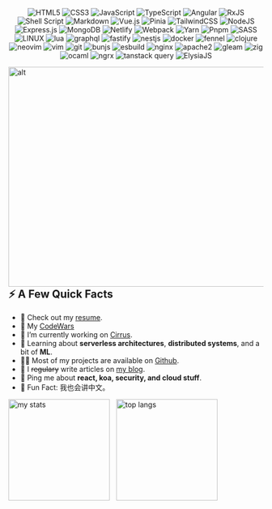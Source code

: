 <div align="center">

![HTML5](https://img.shields.io/badge/html5-%23E34F26.svg?style=for-the-badge&logo=html5&logoColor=white)
![CSS3](https://img.shields.io/badge/css3-%231572B6.svg?style=for-the-badge&logo=css3&logoColor=white)
![JavaScript](https://img.shields.io/badge/javascript-%23323330.svg?style=for-the-badge&logo=javascript&logoColor=%23F7DF1E)
![TypeScript](https://img.shields.io/badge/typescript-%23007ACC.svg?style=for-the-badge&logo=typescript&logoColor=white)
![Angular](https://img.shields.io/badge/angular-%23a41eec.svg?style=for-the-badge&logo=angular&logoColor=white)
![RxJS](https://img.shields.io/badge/rxjs-%23B7178C.svg?style=for-the-badge&logo=reactivex&logoColor=white)
![Shell Script](https://img.shields.io/badge/shell_script-%23121011.svg?style=for-the-badge&logo=gnu-bash&logoColor=white)
![Markdown](https://img.shields.io/badge/markdown-%23000000.svg?style=for-the-badge&logo=markdown&logoColor=white)
![Vue.js](https://img.shields.io/badge/vuejs-%2335495e.svg?style=for-the-badge&logo=vuedotjs&logoColor=%234FC08D)
![Pinia](https://img.shields.io/badge/pinia-%2335495e.svg?style=for-the-badge&logo=pinia&logoColor=%234FC08D)
![TailwindCSS](https://img.shields.io/badge/tailwindcss-%2338B2AC.svg?style=for-the-badge&logo=tailwind-css&logoColor=white)
![NodeJS](https://img.shields.io/badge/node.js-6DA55F?style=for-the-badge&logo=node.js&logoColor=white)
![Express.js](https://img.shields.io/badge/express.js-%23404d59.svg?style=for-the-badge&logo=express&logoColor=%2361DAFB)
![MongoDB](https://img.shields.io/badge/MongoDB-%234ea94b.svg?style=for-the-badge&logo=mongodb&logoColor=white)
![Netlify](https://img.shields.io/badge/netlify-%23000000.svg?style=for-the-badge&logo=netlify&logoColor=#00C7B7)
![Webpack](https://img.shields.io/badge/webpack-%238DD6F9.svg?style=for-the-badge&logo=webpack&logoColor=black)
![Yarn](https://img.shields.io/badge/yarn-%232C8EBB.svg?style=for-the-badge&logo=yarn&logoColor=white)
![Pnpm](https://img.shields.io/badge/pnpm-%232C8EBB.svg?style=for-the-badge&logo=pnpm&logoColor=yellow)
![SASS](https://img.shields.io/badge/SASS-hotpink.svg?style=for-the-badge&logo=SASS&logoColor=white)
![LINUX](https://img.shields.io/badge/Linux-%23168eca?style=for-the-badge&logo=linux&logoColor=black)
![lua](https://img.shields.io/badge/Lua-%232C8EBB.svg?style=for-the-badge&logo=Lua&logoColor=white)
![graphql](https://img.shields.io/badge/Graphql-%23DC188A.svg?style=for-the-badge&logo=Graphql&logoColor=white)
![fastify](https://img.shields.io/badge/Fastify-%23202020.svg?style=for-the-badge&logo=Fastify&logoColor=white)
![nestjs](https://img.shields.io/badge/Nestjs-%231a1a1a.svg?style=for-the-badge&logo=nestjs&logoColor=%23d9224c)
![docker](https://img.shields.io/badge/Docker-%23ffffff.svg?style=for-the-badge&logo=docker&logoColor=%232496ee)
![fennel](https://img.shields.io/badge/Fennel-%23DC188A.svg?style=for-the-badge&logo=fennel&logoColor=%232496ee)
![clojure](https://img.shields.io/badge/Clojure-%23ffffff.svg?style=for-the-badge&logo=clojure&logoColor=%234ea94b)
![neovim](https://img.shields.io/badge/neovim-%23000000.svg?style=for-the-badge&logo=neovim&logoColor=%234ea94b)
![vim](https://img.shields.io/badge/vim-%23ffffff.svg?style=for-the-badge&logo=vim&logoColor=%234ea94b)
![git](https://img.shields.io/badge/git-%23000000.svg?style=for-the-badge&logo=git&logoColor=%23E34F26)
![bunjs](https://img.shields.io/badge/bun.js-%23000000.svg?style=for-the-badge&logo=bun&logoColor=%23FBF0DF)
![esbuild](https://img.shields.io/badge/esbuild-%23000000.svg?style=for-the-badge&logo=esbuild&logoColor=%23FFCF00)
![nginx](https://img.shields.io/badge/nginx-%23ffffff.svg?style=for-the-badge&logo=nginx&logoColor=%23019439)
![apache2](https://img.shields.io/badge/apache2-%23ffffff.svg?style=for-the-badge&logo=apache&logoColor=%23b5204b)
![gleam](https://img.shields.io/badge/gleam-%23ffaff3.svg?style=for-the-badge&logo=gleam&logoColor=%23ffaff3)
![zig](https://img.shields.io/badge/zig-%23111111.svg?style=for-the-badge&logo=zig&logoColor=%23f7a41d)
![ocaml](https://img.shields.io/badge/ocaml-%23111111.svg?style=for-the-badge&logo=ocaml&logoColor=%23f7a41d)
![ngrx](https://img.shields.io/badge/ngrx-%23a829c3.svg?style=for-the-badge&logo=ngrx&logoColor=%23ffffff)
![tanstack query](https://img.shields.io/badge/tanstack%20query-%23f16230.svg?style=for-the-badge)
![ElysiaJS](https://img.shields.io/badge/ElysiaJS-%23bbb6ff.svg?style=for-the-badge)

</div>

<img width="574" height="434" alt="alt" src="https://github.com/user-attachments/assets/60ae1127-5e65-435b-90ec-de431d9baf01" align="left" width="150" style="margin-right: 20px;" />
<p>
<h2>⚡️ A Few Quick Facts</h2>
<ul>
 <li>📝 Check out my <a href="https://drive.google.com/file/d/1vwG84LjVnYXsycYQk9hXJlex9tuuQDcR/view">resume</a>.</li>
 <li>💾 My <a href="https://www.codewars.com/users/Anti-RakPro">CodeWars</a></li> 
 <li>🔭 I’m currently working on <a href="https://github.com/Spiderpig86/Cirrus">Cirrus</a>.</li>
 <li>🧐 Learning about <strong>serverless architectures</strong>, <strong>distributed systems</strong>, and a bit of <strong>ML</strong>.</li>
 <li>👨‍💻 Most of my projects are available on <a href="https://github.com/Spiderpig86">Github</a>.</li>
 <li>📙 I <del>regulary</del> write articles on <a href="https://blog.stanleylim.me">my blog</a>.</li>
 <li>💬 Ping me about <strong>react, koa, security, and cloud stuff</strong>.</li>
 <li>🎉 Fun Fact: 我也会讲中文。</li>
</ul>
</p>

<div style="display: flex; flex-wrap: wrap; gap: 10px; align-items: center;">
 <img alt="my stats" align="left" style="height: 200px"  src="https://github-readme-stats.vercel.app/api?username=Kvit-Dm&show_icons=true&theme=transparent" />
 <img alt="top langs" align="left" style="height: 200px" src="https://github-readme-stats.vercel.app/api/top-langs/?username=Kvit-Dm&theme=transparent&layout=compact" />
</div> 


